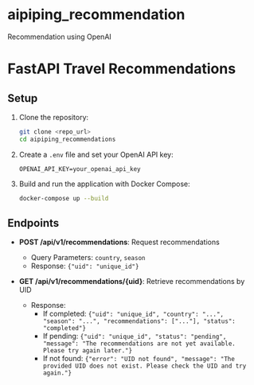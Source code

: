 # aipiping_recommendation
Recommendation using OpenAI

# FastAPI Travel Recommendations

## Setup

1. Clone the repository:
    ```sh
    git clone <repo_url>
    cd aipiping_recommendations
    ```

2. Create a `.env` file and set your OpenAI API key:
    ```env
    OPENAI_API_KEY=your_openai_api_key
    ```

3. Build and run the application with Docker Compose:
    ```sh
    docker-compose up --build
    ```

## Endpoints

- **POST /api/v1/recommendations**: Request recommendations
    - Query Parameters: `country`, `season`
    - Response: `{"uid": "unique_id"}`

- **GET /api/v1/recommendations/{uid}**: Retrieve recommendations by UID
    - Response:
        - If completed: `{"uid": "unique_id", "country": "...", "season": "...", "recommendations": ["..."], "status": "completed"}`
        - If pending: `{"uid": "unique_id", "status": "pending", "message": "The recommendations are not yet available. Please try again later."}`
        - If not found: `{"error": "UID not found", "message": "The provided UID does not exist. Please check the UID and try again."}`